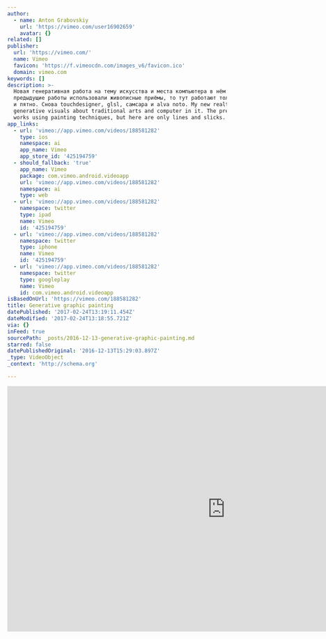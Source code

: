 ```yaml
---
author:
  - name: Anton Grabovskiy
    url: 'https://vimeo.com/user16902659'
    avatar: {}
related: []
publisher:
  url: 'https://vimeo.com/'
  name: Vimeo
  favicon: 'https://f.vimeocdn.com/images_v6/favicon.ico'
  domain: vimeo.com
keywords: []
description: >-
  Новая генеративная работа на тему искусства и места компьютера в нём. Если
  предыдущие работы использовали живописные приёмы, то тут работают только линия
  и пятно. Снова touchdesigner, glsl, самсара и alva noto. My new realtime
  generative visuals about traditional arts and computer in it. The previous
  works using painting techniques, but here are only lines and slicks.
app_links:
  - url: 'vimeo://app.vimeo.com/videos/188581282'
    type: ios
    namespace: ai
    app_name: Vimeo
    app_store_id: '425194759'
  - should_fallback: 'true'
    app_name: Vimeo
    package: com.vimeo.android.videoapp
    url: 'vimeo://app.vimeo.com/videos/188581282'
    namespace: ai
    type: web
  - url: 'vimeo://app.vimeo.com/videos/188581282'
    namespace: twitter
    type: ipad
    name: Vimeo
    id: '425194759'
  - url: 'vimeo://app.vimeo.com/videos/188581282'
    namespace: twitter
    type: iphone
    name: Vimeo
    id: '425194759'
  - url: 'vimeo://app.vimeo.com/videos/188581282'
    namespace: twitter
    type: googleplay
    name: Vimeo
    id: com.vimeo.android.videoapp
isBasedOnUrl: 'https://vimeo.com/188581282'
title: Generative graphic painting
datePublished: '2017-02-24T13:19:11.454Z'
dateModified: '2017-02-24T13:18:55.721Z'
via: {}
inFeed: true
sourcePath: _posts/2016-12-13-generative-graphic-painting.md
starred: false
datePublishedOriginal: '2016-12-13T15:29:03.897Z'
_type: VideoObject
_context: 'http://schema.org'

---
```

<iframe src="https://cdn.embedly.com/widgets/media.html?src=https%3A%2F%2Fplayer.vimeo.com%2Fvideo%2F188581282&amp;url=https%3A%2F%2Fvimeo.com%2F188581282&amp;image=https%3A%2F%2Fi.vimeocdn.com%2Fvideo%2F598632238_1280.jpg&amp;key=b7d04c9b404c499eba89ee7072e1c4f7&amp;type=text%2Fhtml&amp;schema=vimeo" width="1000" height="563" scrolling="no" frameborder="0" allowfullscreen="" style=""></iframe>